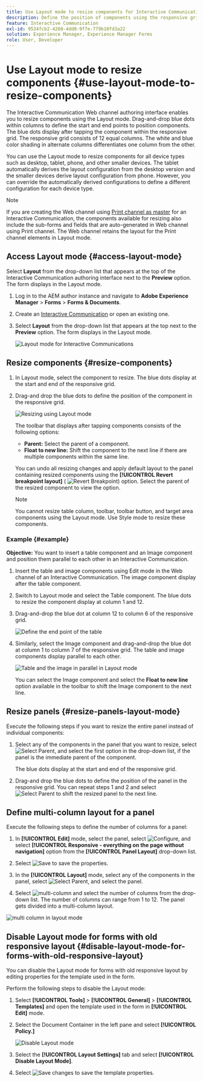 ```yaml
---
title: Use Layout mode to resize components for Interactive Communication
description: Define the position of components using the responsive grid available in Layout mode 
feature: Interactive Communication
exl-id: 9534fcb2-4260-4dd0-9f7e-779b10fd3a22
solution: Experience Manager, Experience Manager Forms
role: User, Developer
---
```

# Use Layout mode to resize components {#use-layout-mode-to-resize-components}

The Interactive Communication Web channel authoring interface enables you to resize components using the Layout mode. Drag-and-drop blue dots within columns to define the start and end points to position components. The blue dots display after tapping the component within the responsive grid. The responsive grid consists of 12 equal columns. The white and blue color shading in alternate columns differentiates one column from the other.

You can use the Layout mode to resize components for all device types such as desktop, tablet, phone, and other smaller devices. The tablet automatically derives the layout configuration from the desktop version and the smaller devices derive layout configuration from phone. However, you can override the automatically derived configurations to define a different configuration for each device type.

>[!NOTE]
>
>If you are creating the Web channel using [Print channel as master](../../forms/using/create-interactive-communication.md) for an Interactive Communication, the components available for resizing also include the sub-forms and fields that are auto-generated in Web channel using Print channel. The Web channel retains the layout for the Print channel elements in Layout mode.

## Access Layout mode {#access-layout-mode}

Select **Layout** from the drop-down list that appears at the top of the Interactive Communication authoring interface next to the **Preview** option. The form displays in the Layout mode.

1. Log in to the AEM author instance and navigate to **Adobe Experience Manager** &gt; **Forms** &gt; **Forms & Documents**.
1. Create an [Interactive Communication](../../forms/using/create-interactive-communication.md) or open an existing one.
1. Select **Layout** from the drop-down list that appears at the top next to the **Preview** option. The form displays in the Layout mode.

   ![Layout mode for Interactive Communications](assets/layout_mode_ic_new.png)

## Resize components {#resize-components}

1. In Layout mode, select the component to resize. The blue dots display at the start and end of the responsive grid.
1. Drag-and drop the blue dots to define the position of the component in the responsive grid.

   ![Resizing using Layout mode](assets/layout_mode_resize_new_updated.png)

   The toolbar that displays after tapping components consists of the following options:

    * **Parent:** Select the parent of a component.
    * **Float to new line:** Shift the component to the next line if there are multiple components within the same line.

   You can undo all resizing changes and apply default layout to the panel containing resized components using the **[!UICONTROL Revert breakpoint layout]** ( ![Revert Breakpoint](assets/reverttopreviouslypublishedversion.png)) option. Select the parent of the resized component to view the option.

   >[!NOTE]
   >
   >You cannot resize table column, toolbar, toolbar button, and target area components using the Layout mode. Use Style mode to resize these components.

### Example {#example}

**Objective:** You want to insert a table component and an Image component and position them parallel to each other in an Interactive Communication.

1. Insert the table and image components using Edit mode in the Web channel of an Interactive Communication. The image component display after the table component.
1. Switch to Layout mode and select the Table component. The blue dots to resize the component display at column 1 and 12.
1. Drag-and-drop the blue dot at column 12 to column 6 of the responsive grid.

   ![Define the end point of the table](assets/layout_mode_end_point_table_new.png)

1. Similarly, select the Image component and drag-and-drop the blue dot at column 1 to column 7 of the responsive grid. The table and image components display parallel to each other.

   ![Table and the image in parallel in Layout mode](assets/table_image_parallel_new.png)

   You can select the Image component and select the **Float to new line** option available in the toolbar to shift the Image component to the next line.

## Resize panels {#resize-panels-layout-mode}

Execute the following steps if you want to resize the entire panel instead of individual components:

1. Select any of the components in the panel that you want to resize, select ![Select Parent](assets/select_parent_icon.svg), and select the first option in the drop-down list, if the panel is the immediate parent of the component.

   The blue dots display at the start and end of the responsive grid. 

1. Drag-and drop the blue dots to define the position of the panel in the responsive grid.
   You can repeat steps 1 and 2 and select ![Select Parent](assets/float_to_new_line_icon.svg) to shift the resized panel to the next line.

## Define multi-column layout for a panel

Execute the following steps to define the number of columns for a panel:

1. In **[!UICONTROL Edit]** mode, select the panel, select ![Configure](assets/configure_icon.png), and select **[!UICONTROL Responsive - everything on the page without navigation]** option from the **[!UICONTROL Panel Layout]** drop-down list.

1. Select ![Save](assets/save_icon.svg) to save the properties.

1. In the **[!UICONTROL Layout]** mode, select any of the components in the panel, select ![Select Parent](assets/select_parent_icon.svg), and select the panel.

1. Select ![multi-column](assets/multi-column.svg) and select the number of columns from the drop-down list. The number of columns can range from 1 to 12. The panel gets divided into a multi-column layout.

![multi column in layout mode](assets/multi-column-layout.png)

## Disable Layout mode for forms with old responsive layout {#disable-layout-mode-for-forms-with-old-responsive-layout}

You can disable the Layout mode for forms with old responsive layout by editing properties for the template used in the form.

Perform the following steps to disable the Layout mode:

1. Select **[!UICONTROL Tools]** > **[!UICONTROL General]** > **[!UICONTROL Templates]** and open the template used in the form in **[!UICONTROL Edit]** mode.
1. Select the Document Container in the left pane and select **[!UICONTROL Policy.]**

   ![Disable Layout mode](assets/policy_disable_layout_mode.png)

1. Select the **[!UICONTROL Layout Settings]** tab and select **[!UICONTROL Disable Layout Mode]**. 
1. Select ![Save changes](assets/save_icon.png) to save the template properties.
